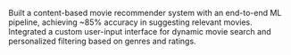 Built a content-based movie recommender system with an end-to-end ML pipeline, achieving ~85% accuracy in suggesting relevant movies. Integrated a custom user-input interface for dynamic movie search and personalized filtering based on genres and ratings.
